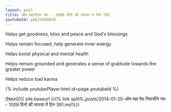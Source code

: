 ```yaml
---
layout: post
title: ओम महागोरया नमः - 1008 दिनों की तपस्या में दिन 392
youtubeId: pbAJVU6ObhA
---
```

 
 
Helps get goodness, bliss and peace and God's blessings
 
Helps remain focused, help generate inner energy 
 
Helps boost physical and mental health 
 
Helps remain grounded and generates a sense of gratitude towards the greater power 
 
Helps reduce bad karma
 
 
 
 


{% include youtubePlayer.html id=page.youtubeId %}
 
[Next]({{ site.baseurl }}{% link  split1/_posts/2014-01-25-ओम महा मेघ निवासीने नमः - 1008 दिनों की तपस्या में दिन 391.md%})
 
